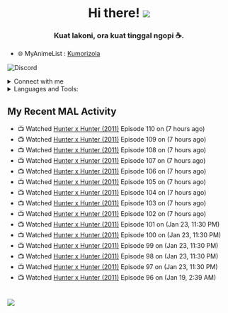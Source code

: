 <h1 align="center">Hi there! <img src="https://media.giphy.com/media/hvRJCLFzcasrR4ia7z/giphy.gif" width="25px"> </h1>
<h3 align="center">Kuat lakoni, ora kuat tinggal ngopi ☕.</h3>

- 🌐 MyAnimeList : [Kumorizola](https://myanimelist.net/animelist/Kumorizola)

![Discord](https://discord.c99.nl/widget/theme-3/761213268009943051.png)
<details>
      <summary>Connect with me</summary>
    <p align="left">
        <a href="https://www.facebook.com/kumori.hartley.1" target="blank"><img align="center"
                src="https://raw.githubusercontent.com/rahuldkjain/github-profile-readme-generator/master/src/images/icons/Social/facebook.svg"
                alt="kumori hartley" height="30" width="40" /></a>
        <a href="https://www.instagram.com/kumorizola/" target="blank"><img align="center"
                src="https://raw.githubusercontent.com/rahuldkjain/github-profile-readme-generator/master/src/images/icons/Social/instagram.svg"
                alt="kumorizola" height="30" width="40" /></a>
        <a href="https://discord.com" target="blank"><img align="center"
                src="https://raw.githubusercontent.com/rahuldkjain/github-profile-readme-generator/master/src/images/icons/Social/discord.svg"
                alt="Kumori#5882" height="30" width="40" /></a>
    </p>
</details>

<details>
    <summary align="left">Languages and Tools:</summary>
<p align="left">
      <a href="https://www.w3schools.com/css/" target="_blank">
        <img src="https://raw.githubusercontent.com/devicons/devicon/master/icons/css3/css3-original-wordmark.svg"
            alt="css3" width="40" height="40" /> </a> <a href="https://www.w3.org/html/" target="_blank"> <img
            src="https://raw.githubusercontent.com/devicons/devicon/master/icons/html5/html5-original-wordmark.svg"
            alt="html5" width="40" height="40" /> </a> <a href="https://www.java.com" target="_blank"> <img
            src="https://raw.githubusercontent.com/devicons/devicon/master/icons/java/java-original.svg" alt="java"
            width="40" height="40" /> </a> <a href="https://developer.mozilla.org/en-US/docs/Web/JavaScript"
            target="_blank"> <img
            src="https://raw.githubusercontent.com/devicons/devicon/master/icons/javascript/javascript-original.svg"
            alt="javascript" width="40" height="40" /> </a> <a href="https://nodejs.org" target="_blank"> <img
            src="https://raw.githubusercontent.com/devicons/devicon/master/icons/nodejs/nodejs-original-wordmark.svg"
            alt="nodejs" width="40" height="40" /> </a> <a href="https://www.python.org" target="_blank"> <img
            src="https://raw.githubusercontent.com/devicons/devicon/master/icons/python/python-original.svg"
            alt="python" width="40" height="40" /> </a> <a href="https://www.typescriptlang.org/" target="_blank"> <img
            src="https://raw.githubusercontent.com/devicons/devicon/master/icons/typescript/typescript-original.svg" 
            alt="typescript" width="40" height="40" /> </a> <a href="https://www.photoshop.com/en" target="_blank"> <img
            src="https://upload.wikimedia.org/wikipedia/commons/a/af/Adobe_Photoshop_CC_icon.svg" alt="photoshop" width="40" height="40"/> </a>
            <a href="https://www.adobe.com/products/premiere.html" target="_blank"> <img
            src="https://upload.wikimedia.org/wikipedia/commons/4/40/Adobe_Premiere_Pro_CC_icon.svg" alt="Premiere pro" width="40" height="40"/> </a>
            <a href="https://www.adobe.com/in/products/illustrator.html" target="_blank"> <img 
            src="https://upload.wikimedia.org/wikipedia/commons/f/fb/Adobe_Illustrator_CC_icon.svg" alt="illustrator" width="40" height="40"/> </a>
      
 </details>
 
 <h2> My Recent MAL Activity</h2>
<!-- MAL_ACTIVITY:start -->

- 📺 Watched [Hunter x Hunter (2011)](https://MyAnimeList.net/anime.php?id=11061) Episode 110 on (7 hours ago)
- 📺 Watched [Hunter x Hunter (2011)](https://MyAnimeList.net/anime.php?id=11061) Episode 109 on (7 hours ago)
- 📺 Watched [Hunter x Hunter (2011)](https://MyAnimeList.net/anime.php?id=11061) Episode 108 on (7 hours ago)
- 📺 Watched [Hunter x Hunter (2011)](https://MyAnimeList.net/anime.php?id=11061) Episode 107 on (7 hours ago)
- 📺 Watched [Hunter x Hunter (2011)](https://MyAnimeList.net/anime.php?id=11061) Episode 106 on (7 hours ago)
- 📺 Watched [Hunter x Hunter (2011)](https://MyAnimeList.net/anime.php?id=11061) Episode 105 on (7 hours ago)
- 📺 Watched [Hunter x Hunter (2011)](https://MyAnimeList.net/anime.php?id=11061) Episode 104 on (7 hours ago)
- 📺 Watched [Hunter x Hunter (2011)](https://MyAnimeList.net/anime.php?id=11061) Episode 103 on (7 hours ago)
- 📺 Watched [Hunter x Hunter (2011)](https://MyAnimeList.net/anime.php?id=11061) Episode 102 on (7 hours ago)
- 📺 Watched [Hunter x Hunter (2011)](https://MyAnimeList.net/anime.php?id=11061) Episode 101 on (Jan 23, 11:30 PM)
- 📺 Watched [Hunter x Hunter (2011)](https://MyAnimeList.net/anime.php?id=11061) Episode 100 on (Jan 23, 11:30 PM)
- 📺 Watched [Hunter x Hunter (2011)](https://MyAnimeList.net/anime.php?id=11061) Episode 99 on (Jan 23, 11:30 PM)
- 📺 Watched [Hunter x Hunter (2011)](https://MyAnimeList.net/anime.php?id=11061) Episode 98 on (Jan 23, 11:30 PM)
- 📺 Watched [Hunter x Hunter (2011)](https://MyAnimeList.net/anime.php?id=11061) Episode 97 on (Jan 23, 11:30 PM)
- 📺 Watched [Hunter x Hunter (2011)](https://MyAnimeList.net/anime.php?id=11061) Episode 96 on (Jan 19, 2:39 AM)

<!-- MAL_ACTIVITY:end -->

  
<h2 align="left"> <img src="https://media.discordapp.net/attachments/918405470073520168/919220018355523584/ezgif.com-gif-maker_1.gif">

